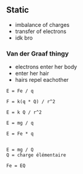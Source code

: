 ## Static
- imbalance of charges
- transfer of electrons
- idk bro

### Van der Graaf thingy
- electrons enter her body
- enter her hair
- hairs repel eachother

```
E = Fe / q

F = k(q * Q) / r^2

E = k Q / r^2

E = mg / q

E = Fe * q


E = mg / Q
Q = charge élémentaire

Fe = EQ
```
